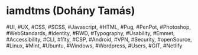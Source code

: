 # iamdtms (Dohány Tamás)

#UI, #UX, #CSS, #SCSS, #Javascript, #HTML, #Pug, #PenPot, #Photoshop, #WebStandards, #Identity, #RWD, #Typography, #Usability, #Emmet, #Accessibility, #CLI, #11ty, #CSP, #Android, #VPN, #Security, #openSource, #Linux, #Mint, #Ubuntu, #Windows, #Wordpress, #Users, #GIT, #Netlify
